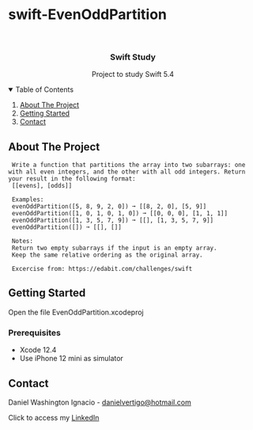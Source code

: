 # swift-EvenOddPartition

<!-- PROJECT LOGO -->
<br />
<p align="center">

  <h3 align="center">Swift Study</h3>
  <p align="center">
    Project to study Swift 5.4
  </p>
</p>



<!-- TABLE OF CONTENTS -->
<details open="open">
  <summary>Table of Contents</summary>
  <ol>
    <li>
      <a href="#about-the-project">About The Project</a>
    </li>
    <li>
      <a href="#getting-started">Getting Started</a>
    </li>
    <li><a href="#contact">Contact</a></li>
  </ol>
</details>



<!-- ABOUT THE PROJECT -->
## About The Project
 
  
     Write a function that partitions the array into two subarrays: one with all even integers, and the other with all odd integers. Return your result in the following format:
     [[evens], [odds]]
     
     Examples:
     evenOddPartition([5, 8, 9, 2, 0]) ➞ [[8, 2, 0], [5, 9]]
     evenOddPartition([1, 0, 1, 0, 1, 0]) ➞ [[0, 0, 0], [1, 1, 1]]
     evenOddPartition([1, 3, 5, 7, 9]) ➞ [[], [1, 3, 5, 7, 9]]
     evenOddPartition([]) ➞ [[], []]
     
     Notes:
     Return two empty subarrays if the input is an empty array.
     Keep the same relative ordering as the original array.

     Excercise from: https://edabit.com/challenges/swift


<!-- GETTING STARTED -->
## Getting Started

Open the file EvenOddPartition.xcodeproj 

### Prerequisites

* Xcode 12.4
* Use iPhone 12 mini as simulator 

<!-- CONTACT -->
## Contact

Daniel Washington Ignacio - danielvertigo@hotmail.com

Click to access my [LinkedIn](https://www.linkedin.com/in/daniel-washington-ignacio-ab439b164/)
